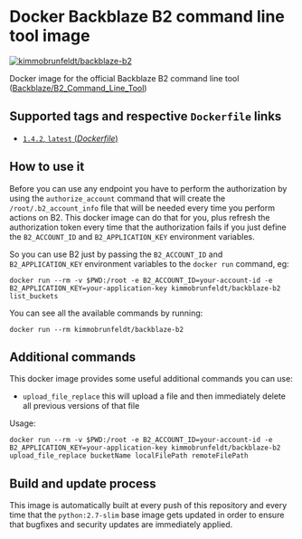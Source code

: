 # Docker Backblaze B2 command line tool image

[![kimmobrunfeldt/backblaze-b2](http://dockeri.co/image/kimmobrunfeldt/backblaze-b2)](https://registry.hub.docker.com/u/kimmobrunfeldt/backblaze-b2/)

Docker image for the official Backblaze B2 command line tool ([Backblaze/B2_Command_Line_Tool](https://github.com/Backblaze/B2_Command_Line_Tool))

## Supported tags and respective `Dockerfile` links

-	[`1.4.2`, `latest` (*Dockerfile*)](https://github.com/andreausu/docker-backblaze-b2/blob/master/Dockerfile)

## How to use it

Before you can use any endpoint you have to perform the authorization by using the `authorize_account` command that will create the `/root/.b2_account_info` file that will be needed every time you perform actions on B2.
This docker image can do that for you, plus refresh the authorization token every time that the authorization fails if you just define the `B2_ACCOUNT_ID` and `B2_APPLICATION_KEY` environment variables.

So you can use B2 just by passing the `B2_ACCOUNT_ID` and `B2_APPLICATION_KEY` environment variables to the `docker run` command, eg:

```
docker run --rm -v $PWD:/root -e B2_ACCOUNT_ID=your-account-id -e B2_APPLICATION_KEY=your-application-key kimmobrunfeldt/backblaze-b2 list_buckets
```

You can see all the available commands by running:

```
docker run --rm kimmobrunfeldt/backblaze-b2
```

## Additional commands

This docker image provides some useful additional commands you can use:

- `upload_file_replace` this will upload a file and then immediately delete all previous versions of that file

Usage:

```
docker run --rm -v $PWD:/root -e B2_ACCOUNT_ID=your-account-id -e B2_APPLICATION_KEY=your-application-key kimmobrunfeldt/backblaze-b2 upload_file_replace bucketName localFilePath remoteFilePath
```

## Build and update process

This image is automatically built at every push of this repository and every time that the `python:2.7-slim` base image gets updated in order to ensure that bugfixes and security updates are immediately applied.
